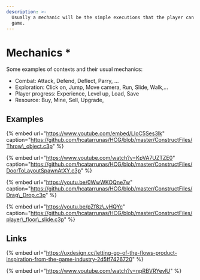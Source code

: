 ```yaml
---
description: >-
  Usually a mechanic will be the simple executions that the player can do in the
  game.
---
```


# Mechanics \*

 Some examples of contexts and their usual mechanics:

* Combat: Attack, Defend, Deflect, Parry, ...
* Exploration: Click on, Jump, Move camera, Run, Slide, Walk,...
* Player progress: Experience, Level up, Load, Save 
* Resource: Buy, Mine, Sell, Upgrade,

## Examples

{% embed url="https://www.youtube.com/embed/LIoC5Ses3lk" caption="https://github.com/hcatarrunas/HCG/blob/master/ConstructFiles/Throw\_object.c3p" %}

{% embed url="https://www.youtube.com/watch?v=KpVA7UZTZE0" caption="https://github.com/hcatarrunas/HCG/blob/master/ConstructFiles/DoorToLayoutSpawnAtXY.c3p" %}

{% embed url="https://youtu.be/0WwWKOQne7w" caption="https://github.com/hcatarrunas/HCG/blob/master/ConstructFiles/Drag\_Drop.c3p" %}

{% embed url="https://youtu.be/pZf8z\_yHQYc" caption="https://github.com/hcatarrunas/HCG/blob/master/ConstructFiles/player\_floor\_slide.c3p" %}

## Links

{% embed url="https://uxdesign.cc/letting-go-of-the-flows-product-inspiration-from-the-game-industry-2d5ff7426720" %}

{% embed url="https://www.youtube.com/watch?v=npRBVRYevlU" %}



